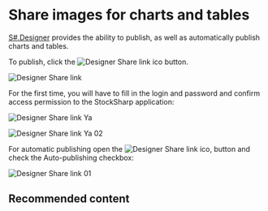 # Share images for charts and tables

[S\#.Designer](Designer.md) provides the ability to publish, as well as automatically publish charts and tables.

To publish, click the ![Designer Share link ico](~/images/Designer_Share_link_ico.png) button. 

![Designer Share link](~/images/Designer_Share_link.png)

For the first time, you will have to fill in the login and password and confirm access permission to the StockSharp application:

![Designer Share link Ya](~/images/Designer_Share_link_Ya.png)

![Designer Share link Ya 02](~/images/Designer_Share_link_Ya_02.png)

For automatic publishing open the ![Designer Share link ico](~/images/Designer_Share_link_ico.png), button and check the Auto\-publishing checkbox:

![Designer Share link 01](~/images/Designer_Share_link_01.png)

## Recommended content
